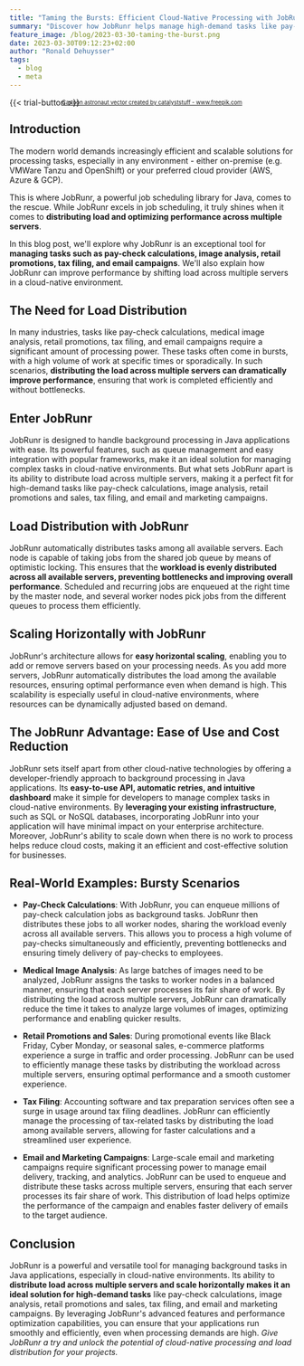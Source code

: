 ```yaml
---
title: "Taming the Bursts: Efficient Cloud-Native Processing with JobRunr"
summary: "Discover how JobRunr helps manage high-demand tasks like pay-check calculations, retail promotions, and email campaigns by distributing load across multiple servers in any environment."
feature_image: /blog/2023-03-30-taming-the-burst.png
date: 2023-03-30T09:12:23+02:00
author: "Ronald Dehuysser"
tags:
  - blog
  - meta
---
```

{{< trial-button >}}

<div style="text-align: center;margin: -2em 0 2em;">
<small style="font-size: 70%;"><a href='https://www.freepik.com/vectors/cartoon-astronaut'>Cartoon astronaut vector created by catalyststuff - www.freepik.com</a></small>
</div>

## Introduction
The modern world demands increasingly efficient and scalable solutions for processing tasks, especially in any environment - either on-premise (e.g. VMWare Tanzu and OpenShift) or your preferred cloud provider (AWS, Azure & GCP). 

This is where JobRunr, a powerful job scheduling library for Java, comes to the rescue. While JobRunr excels in job scheduling, it truly shines when it comes to **distributing load and optimizing performance across multiple servers**. 

In this blog post, we'll explore why JobRunr is an exceptional tool for **managing tasks such as pay-check calculations, image analysis, retail promotions, tax filing, and email campaigns**. We'll also explain how JobRunr can improve performance by shifting load across multiple servers in a cloud-native environment.

## The Need for Load Distribution
In many industries, tasks like pay-check calculations, medical image analysis, retail promotions, tax filing, and email campaigns require a significant amount of processing power. These tasks often come in bursts, with a high volume of work at specific times or sporadically. In such scenarios, **distributing the load across multiple servers can dramatically improve performance**, ensuring that work is completed efficiently and without bottlenecks.

## Enter JobRunr
JobRunr is designed to handle background processing in Java applications with ease. Its powerful features, such as queue management and easy integration with popular frameworks, make it an ideal solution for managing complex tasks in cloud-native environments. But what sets JobRunr apart is its ability to distribute load across multiple servers, making it a perfect fit for high-demand tasks like pay-check calculations, image analysis, retail promotions and sales, tax filing, and email and marketing campaigns.

## Load Distribution with JobRunr
JobRunr automatically distributes tasks among all available servers. Each node is capable of taking jobs from the shared job queue by means of optimistic locking. This ensures that the **workload is evenly distributed across all available servers, preventing bottlenecks and improving overall performance**. Scheduled and recurring jobs are enqueued at the right time by the master node, and several worker nodes pick jobs from the different queues to process them efficiently.

## Scaling Horizontally with JobRunr
JobRunr's architecture allows for **easy horizontal scaling**, enabling you to add or remove servers based on your processing needs. As you add more servers, JobRunr automatically distributes the load among the available resources, ensuring optimal performance even when demand is high. This scalability is especially useful in cloud-native environments, where resources can be dynamically adjusted based on demand.

## The JobRunr Advantage: Ease of Use and Cost Reduction
JobRunr sets itself apart from other cloud-native technologies by offering a developer-friendly approach to background processing in Java applications. Its **easy-to-use API, automatic retries, and intuitive dashboard** make it simple for developers to manage complex tasks in cloud-native environments. By **leveraging your existing infrastructure**, such as SQL or NoSQL databases, incorporating JobRunr into your application will have minimal impact on your enterprise architecture. Moreover, JobRunr's ability to scale down when there is no work to process helps reduce cloud costs, making it an efficient and cost-effective solution for businesses.

## Real-World Examples: Bursty Scenarios
- **Pay-Check Calculations**: With JobRunr, you can enqueue millions of pay-check calculation jobs as background tasks. JobRunr then distributes these jobs to all worker nodes, sharing the workload evenly across all available servers. This allows you to process a high volume of pay-checks simultaneously and efficiently, preventing bottlenecks and ensuring timely delivery of pay-checks to employees.

- **Medical Image Analysis**: As large batches of images need to be analyzed, JobRunr assigns the tasks to worker nodes in a balanced manner, ensuring that each server processes its fair share of work. By distributing the load across multiple servers, JobRunr can dramatically reduce the time it takes to analyze large volumes of images, optimizing performance and enabling quicker results.

- **Retail Promotions and Sales**: During promotional events like Black Friday, Cyber Monday, or seasonal sales, e-commerce platforms experience a surge in traffic and order processing. JobRunr can be used to efficiently manage these tasks by distributing the workload across multiple servers, ensuring optimal performance and a smooth customer experience.

- **Tax Filing**: Accounting software and tax preparation services often see a surge in usage around tax filing deadlines. JobRunr can efficiently manage the processing of tax-related tasks by distributing the load among available servers, allowing for faster calculations and a streamlined user experience.

- **Email and Marketing Campaigns**: Large-scale email and marketing campaigns require significant processing power to manage email delivery, tracking, and analytics. JobRunr can be used to enqueue and distribute these tasks across multiple servers, ensuring that each server processes its fair share of work. This distribution of load helps optimize the performance of the campaign and enables faster delivery of emails to the target audience.

## Conclusion
JobRunr is a powerful and versatile tool for managing background tasks in Java applications, especially in cloud-native environments. Its ability to **distribute load across multiple servers and scale horizontally makes it an ideal solution for high-demand tasks** like pay-check calculations, image analysis, retail promotions and sales, tax filing, and email and marketing campaigns. By leveraging JobRunr's advanced features and performance optimization capabilities, you can ensure that your applications run smoothly and efficiently, even when processing demands are high. _Give JobRunr a try and unlock the potential of cloud-native processing and load distribution for your projects._